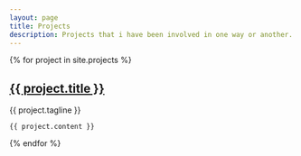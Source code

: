 ```yaml
---
layout: page
title: Projects
description: Projects that i have been involved in one way or another. Developing, maintaining or planning.
---
```


<div class="projects">
  {% for project in site.projects %}
  <div>
    <h2>
      <a href="{{ project.website }}">
        {{ project.title }}
      </a>
    </h2>
    <span class="project-tagline post-date">
        {{ project.tagline }}
    </span>

    {{ project.content }}

  </div>
  {% endfor %}
</div>
